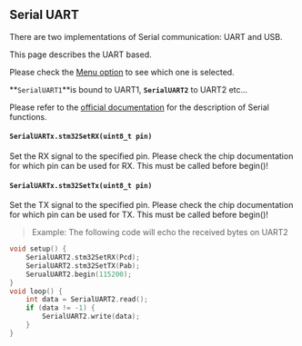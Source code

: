 ## Serial UART

There are two implementations of Serial communication: UART and USB. 

This page describes the UART based.

Please check the [Menu option](menu_options#automatic-serial) to see which one is selected.

**`SerialUART1`**is bound to UART1, **`SerialUART2`** to UART2 etc...

Please refer to the [official documentation](https://www.arduino.cc/en/reference/serial) for
the description of Serial functions.

#### **`SerialUARTx.stm32SetRX(uint8_t pin)`**

Set the RX signal to the specified pin. Please check the chip documentation for which pin can be used for RX.
This must be called before begin()!

#### **`SerialUARTx.stm32SetTx(uint8_t pin)`**

Set the TX signal to the specified pin. Please check the chip documentation for which pin can be used for TX.
This must be called before begin()!

> Example: The following code will echo the received bytes on UART2
```c++
void setup() {
    SerialUART2.stm32SetRX(Pcd);
    SerialUART2.stm32SetTX(Pab);
    SerualUART2.begin(115200);
}
void loop() {
    int data = SerialUART2.read();
    if (data != -1) {
        SerialUART2.write(data);
    }
}
```

